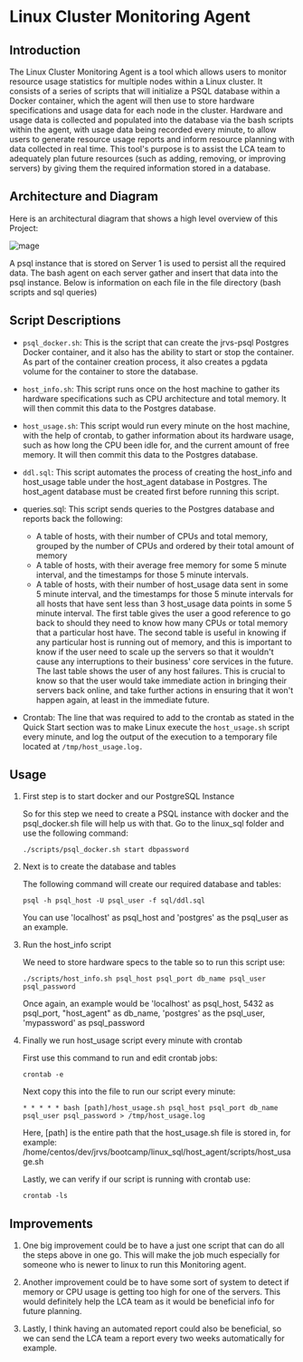 # Linux Cluster Monitoring Agent

## Introduction

The Linux Cluster Monitoring Agent is a tool which allows users to monitor resource usage statistics for multiple nodes within a Linux cluster. It consists of a series of scripts that will initialize a PSQL database within a Docker container, which the agent will then use to store hardware specifications and usage data for each node in the cluster. Hardware and usage data is collected and populated into the database via the bash scripts within the agent, with usage data being recorded every minute, to allow users to generate resource usage reports and inform resource planning with data collected in real time.
This tool's purpose is to assist the LCA team to adequately plan future resources (such as adding, removing, or improving servers) by giving them the required information stored in a database.

## Architecture and Diagram
Here is an architectural diagram that shows a high level overview of this Project:

![mage](https://github.com/jarviscanada/jarvis_data_eng_NidhiBhati/blob/feature/psql_docker/linux_sql/architecture_diagram.png)

A psql instance that is stored on Server 1 is used to persist all the required data. The bash agent on each server gather and insert that data into the psql instance. Below is information on each file in the file directory (bash scripts and sql queries)

## Script Descriptions
* `psql_docker.sh`: This is the script that can create the jrvs-psql Postgres Docker container, and it also has the ability to start or stop the container. As part of the container creation process, it also creates a pgdata volume for the container to store the database.

* `host_info.sh`: This script runs once on the host machine to gather its hardware specifications such as CPU architecture and total memory. It will then commit this data to the Postgres database.

* `host_usage.sh`: This script would run every minute on the host machine, with the help of crontab, to gather information about its hardware usage, such as how long the CPU been idle for, and the current amount of free memory. It will then commit this data to the Postgres database.

* `ddl.sql`: This script automates the process of creating the host_info and host_usage table under the host_agent database in Postgres. The host_agent database must be created first before running this script.

* queries.sql: This script sends queries to the Postgres database and reports back the following:

   * A table of hosts, with their number of CPUs and total memory, grouped by the number of CPUs and ordered by their total amount of memory
   * A table of hosts, with their average free memory for some 5 minute interval, and the timestamps for those 5 minute intervals.
   * A table of hosts, with their number of host_usage data sent in some 5 minute interval, and the timestamps for those 5 minute intervals for all hosts that have sent less than 3 host_usage data points in some 5 minute interval.
 The first table gives the user a good reference to go back to should they need to know how many CPUs or total memory that a particular host have. The second table is useful in knowing if any particular host is running out of memory, and this is important to know if the user need to scale up the servers so that it wouldn't cause any interruptions to their business' core services in the future. The last table shows the user of any host failures. This is crucial to know so that the user would take immediate action in bringing their servers back online, and take further actions in ensuring that it won't happen again, at least in the immediate future.
* Crontab: The line that was required to add to the crontab as stated in the Quick Start section was to make Linux execute the `host_usage.sh` script every minute, and log the output of the execution to a temporary file located at `/tmp/host_usage.log.`

## Usage

1. First step is to start docker and our PostgreSQL Instance

   So for this step we need to create a PSQL instance with docker and the psql_docker.sh file will help us with that. Go to the linux_sql folder and use the following command:

   `./scripts/psql_docker.sh start dbpassword`

2. Next is to create the database and tables

   The following command will create our required database and tables:

   `psql -h psql_host -U psql_user -f sql/ddl.sql`

   You can use 'localhost' as psql_host and 'postgres' as the psql_user as an example.

3. Run the host_info script

   We need to store hardware specs to the table so to run this script use:

   `./scripts/host_info.sh psql_host psql_port db_name psql_user psql_password`

   Once again, an example would be 'localhost' as psql_host, 5432 as psql_port, "host_agent" as db_name, 'postgres' as the psql_user, 'mypassword' as psql_password

4. Finally we run host_usage script every minute with crontab

   First use this command to run and edit crontab jobs:

   `crontab -e`

   Next copy this into the file to run our script every minute:

   `* * * * * bash [path]/host_usage.sh psql_host psql_port db_name psql_user psql_password > /tmp/host_usage.log`

   Here, [path] is the entire path that the host_usage.sh file is stored in, for example: /home/centos/dev/jrvs/bootcamp/linux_sql/host_agent/scripts/host_usage.sh

   Lastly, we can verify if our script is running with crontab use:

   `crontab -ls`
 ## Improvements
 
 1. One big improvement could be to have a just one script that can do all the steps above in one go. This will make the job much especially for someone who is newer to linux to run this Monitoring agent.

 2. Another improvement could be to have some sort of system to detect if memory or CPU usage is getting too high for one of the servers. This would definitely help the LCA team as it would be beneficial info for future planning.

 3. Lastly, I think having an automated report could also be beneficial, so we can send the LCA team a report every two weeks automatically for example.

